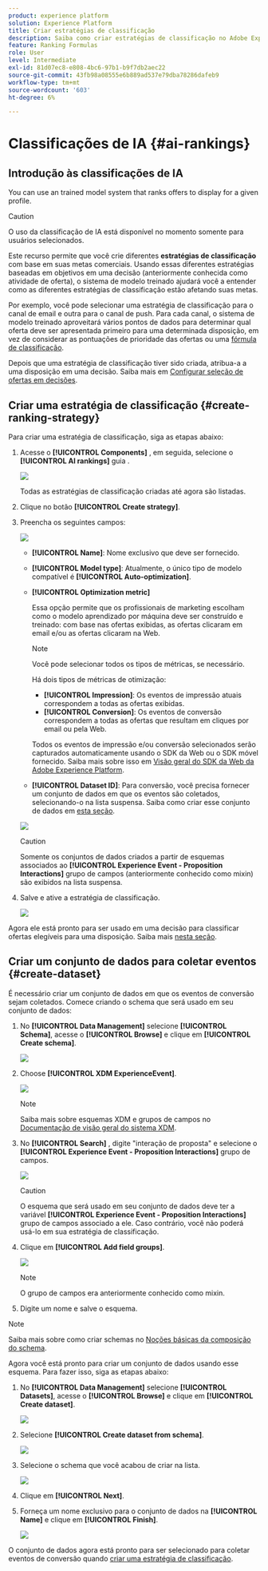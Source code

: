 ```yaml
---
product: experience platform
solution: Experience Platform
title: Criar estratégias de classificação
description: Saiba como criar estratégias de classificação no Adobe Experience Platform.
feature: Ranking Formulas
role: User
level: Intermediate
exl-id: 81d07ec8-e808-4bc6-97b1-b9f7db2aec22
source-git-commit: 43fb98a08555e6b889ad537e79dba78286dafeb9
workflow-type: tm+mt
source-wordcount: '603'
ht-degree: 6%

---
```


# Classificações de IA {#ai-rankings}

## Introdução às classificações de IA

<!--If you are an [Adobe Experience Platform](https://experienceleague.adobe.com/docs/experience-platform/landing/home.html){target="_blank"} user leveraging the **Offer Decisioning** application service,-->You can use an trained model system that ranks offers to display for a given profile.

>[!CAUTION]
>
>O uso da classificação de IA está disponível no momento somente para usuários selecionados.

Este recurso permite que você crie diferentes **estratégias de classificação** com base em suas metas comerciais. Usando essas diferentes estratégias baseadas em objetivos em uma decisão (anteriormente conhecida como atividade de oferta), o sistema de modelo treinado ajudará você a entender como as diferentes estratégias de classificação estão afetando suas metas.

Por exemplo, você pode selecionar uma estratégia de classificação para o canal de email e outra para o canal de push. Para cada canal, o sistema de modelo treinado aproveitará vários pontos de dados para determinar qual oferta deve ser apresentada primeiro para uma determinada disposição, em vez de considerar as pontuações de prioridade das ofertas ou uma [fórmula de classificação](create-ranking-formulas.md).

<!--This feature is not enabled by default. To be able to use it, reach out to your Adobe contact.-->

Depois que uma estratégia de classificação tiver sido criada, atribua-a a uma disposição em uma decisão. Saiba mais em [Configurar seleção de ofertas em decisões](../offer-activities/configure-offer-selection.md).

## Criar uma estratégia de classificação {#create-ranking-strategy}

Para criar uma estratégia de classificação, siga as etapas abaixo:

1. Acesse o **[!UICONTROL Components]** , em seguida, selecione o **[!UICONTROL AI rankings]** guia .

   ![](../../assets/ai-ranking-list.png)

   Todas as estratégias de classificação criadas até agora são listadas.

1. Clique no botão **[!UICONTROL Create strategy]**.

1. Preencha os seguintes campos:

   ![](../../assets/ai-ranking-fields.png)

   * **[!UICONTROL Name]**: Nome exclusivo que deve ser fornecido.

   * **[!UICONTROL Model type]**: Atualmente, o único tipo de modelo compatível é **[!UICONTROL Auto-optimization]**.<!--More will be supported in the future so the drop-down list will be enabled.-->

   * **[!UICONTROL Optimization metric]**

      Essa opção permite que os profissionais de marketing escolham como o modelo aprendizado por máquina deve ser construído e treinado: com base nas ofertas exibidas, as ofertas clicaram em email e/ou as ofertas clicaram na Web.

      >[!NOTE]
      >
      >Você pode selecionar todos os tipos de métricas, se necessário.

      Há dois tipos de métricas de otimização:
      * **[!UICONTROL Impression]**: Os eventos de impressão atuais correspondem a todas as ofertas exibidas.
      * **[!UICONTROL Conversion]**: Os eventos de conversão correspondem a todas as ofertas que resultam em cliques por email ou pela Web.

      Todos os eventos de impressão e/ou conversão selecionados serão capturados automaticamente usando o SDK da Web ou o SDK móvel fornecido. Saiba mais sobre isso em [Visão geral do SDK da Web da Adobe Experience Platform](https://experienceleague.adobe.com/docs/experience-platform/edge/home.html?lang=pt-BR).

   * **[!UICONTROL Dataset ID]**: Para conversão, você precisa fornecer um conjunto de dados em que os eventos são coletados, selecionando-o na lista suspensa. Saiba como criar esse conjunto de dados em [esta seção](#create-dataset). <!--This dataset needs to be associated with a schema that must have the **[!UICONTROL Proposition Interactions]** field group (previously known as mixin) associated with it.-->

   ![](../../assets/ai-ranking-dataset-id.png)

   >[!CAUTION]
   >
   >Somente os conjuntos de dados criados a partir de esquemas associados ao **[!UICONTROL Experience Event - Proposition Interactions]** grupo de campos (anteriormente conhecido como mixin) são exibidos na lista suspensa.

1. Salve e ative a estratégia de classificação.

   ![](../../assets/ai-ranking-save-activate.png)

Agora ele está pronto para ser usado em uma decisão para classificar ofertas elegíveis para uma disposição. Saiba mais [nesta seção](../offer-activities/configure-offer-selection.md#use-ranking-strategy).<!--TBC?-->

## Criar um conjunto de dados para coletar eventos {#create-dataset}

É necessário criar um conjunto de dados em que os eventos de conversão sejam coletados. Comece criando o schema que será usado em seu conjunto de dados:

1. No **[!UICONTROL Data Management]** selecione **[!UICONTROL Schema]**, acesse o **[!UICONTROL Browse]** e clique em **[!UICONTROL Create schema]**.

   ![](../../assets/ai-ranking-create-schema.png)

1. Choose **[!UICONTROL XDM ExperienceEvent]**.

   ![](../../assets/ai-ranking-xdm-event.png)

   >[!NOTE]
   >
   >    Saiba mais sobre esquemas XDM e grupos de campos no [Documentação de visão geral do sistema XDM](https://experienceleague.adobe.com/docs/experience-platform/xdm/home.html?lang=pt-BR).


1. No **[!UICONTROL Search]** , digite &quot;interação de proposta&quot; e selecione o **[!UICONTROL Experience Event - Proposition Interactions]** grupo de campos.

   ![](../../assets/ai-ranking-proposition-interactions.png)

   >[!CAUTION]
   >
   >    O esquema que será usado em seu conjunto de dados deve ter a variável **[!UICONTROL Experience Event - Proposition Interactions]** grupo de campos associado a ele. Caso contrário, você não poderá usá-lo em sua estratégia de classificação.

1. Clique em **[!UICONTROL Add field groups]**.

   ![](../../assets/ai-ranking-add-field-group.png)

   >[!NOTE]
   >O grupo de campos era anteriormente conhecido como mixin.


1. Digite um nome e salve o esquema.<!--How do you edit the fields in this new schema? Examples?-->

>[!NOTE]
>
>    Saiba mais sobre como criar schemas no [Noções básicas da composição do schema](https://experienceleague.adobe.com/docs/experience-platform/xdm/schema/composition.html?lang=en#understanding-schemas).

Agora você está pronto para criar um conjunto de dados usando esse esquema. Para fazer isso, siga as etapas abaixo:

1. No **[!UICONTROL Data Management]** selecione **[!UICONTROL Datasets]**, acesse o **[!UICONTROL Browse]** e clique em **[!UICONTROL Create dataset]**.

   ![](../../assets/ai-ranking-create-dataset.png)

1. Selecione **[!UICONTROL Create dataset from schema]**.

   ![](../../assets/ai-ranking-create-dataset-from-schema.png)

1. Selecione o schema que você acabou de criar na lista.

   ![](../../assets/ai-ranking-dataset-select-schema.png)

1. Clique em **[!UICONTROL Next]**.

1. Forneça um nome exclusivo para o conjunto de dados na **[!UICONTROL Name]** e clique em **[!UICONTROL Finish]**.

   ![](../../assets/ai-ranking-dataset-name.png)

O conjunto de dados agora está pronto para ser selecionado para coletar eventos de conversão quando [criar uma estratégia de classificação](#create-ranking-strategy).

<!--## Using a ranking strategy {#using-ranking}

To use the ranking strategy you created above, follow the steps below:

Once a ranking strategy has been created, you can assign it to a placement in a decision (previously known as offer activity). For more on this, see [Configure offers selection in decisions](../offer-activities/configure-offer-selection.md).

1. Create a decision.
1. Add a placement.
1. Add a collection.
1. Choose to rank offers by AI ranking (select it from the drop-down list).
1. Click Add ranking.
1. Select the ranking strategy that you created. All the details of the ranking strategy are displayed.
1. Click Next to confirm.
1. Save your decision.

It is now ready to be used in a decision to rank eligible offers for a placement (see [Configure offers selection in decisions](../offer-activities/configure-offer-selection.md)).-->

